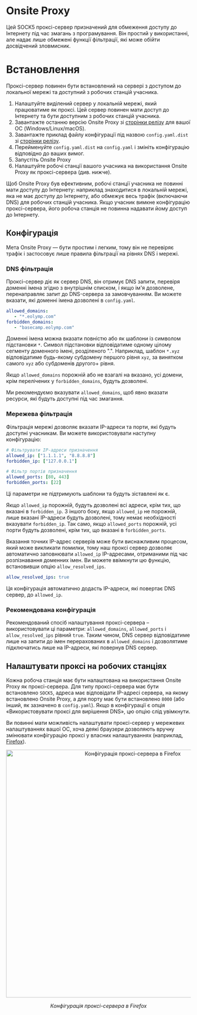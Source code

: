 # Onsite Proxy

Цей SOCK5 проксі-сервер призначений для обмеження доступу до Інтернету під час змагань з програмування. Він простий у використанні, але надає лише обмежені функції фільтрації, які може обійти досвідчений зловмисник.

# Встановлення

Проксі-сервер повинен бути встановлений на сервері з доступом до локальної мережі та доступний з робочих станцій учасника.

1. Налаштуйте виділений сервер у локальній мережі, який працюватиме як проксі. Цей сервер повинен мати доступ до Інтернету та бути доступним з робочих станцій учасника.
2. Завантажте останню версію Onsite Proxy зі [сторінки релізу](https://github.com/eolymp/onsite/releases) для вашої ОС (Windows/Linux/macOS).
3. Завантажте приклад файлу конфігурації під назвою `config.yaml.dist` зі [сторінки релізу](https://github.com/eolymp/onsite/releases).
4. Перейменуйте `config.yaml.dist` на `config.yaml` і змініть конфігурацію відповідно до ваших вимог.
5. Запустіть Onsite Proxy
6. Налаштуйте робочі станції вашого учасника на використання Onsite Proxy як проксі-сервера (див. нижче).

Щоб Onsite Proxy був ефективним, робочі станції учасника не повинні мати доступу до Інтернету: наприклад знаходитися в локальній мережі, яка не має доступу до Інтернету, або обмежує весь трафік (включаючи DNS) для робочих станцій учасника.
Якщо учасник вимкне конфігурацію проксі-сервера, його робоча станція не повинна надавати йому доступ до Інтернету.

## Конфігурація

Мета Onsite Proxy — бути простим і легким, тому він не перевіряє трафік і застосовує лише правила фільтрації на рівнях DNS і мережі.

### DNS фільтрація

Проксі-сервер діє як сервер DNS, він отримує DNS запити, перевіря доменні імена згідно з внутрішнім списком, і якщо ім'я дозволене, перенаправляє запит до DNS-сервера за замовчуванням. Ви можете вказати, які доменні імена дозволені в `config.yaml`.

```yaml
allowed_domains:
   - "*.eolymp.com"
forbidden_domains:
   - "basecamp.eolymp.com"
```

Доменні імена можна вказати повністю або як шаблони із символом підстановки `*`. Символ підстановки відповідатиме одному цілому сегменту доменного імені, розділеного ".". Наприклад, шаблон `*.xyz` відповідатиме будь-якому субдомену першого рівня `xyz`, за винятком самого `xyz` або субдоменів другого+ рівня.

Якщо `allowed_domains` порожній або не взагалі на вказано, усі домени, крім перелічених у `forbidden_domains`, будуть дозволені.

Ми рекомендуємо вказувати `allowed_domains`, щоб явно вказати ресурси, які будуть доступні під час змагання.

### Мережева фільтрація

Фільтрація мережі дозволяє вказати IP-адреси та порти, які будуть доступні учасникам. Ви можете використовувати наступну конфігурацію:

```yaml
# Фільтрувати IP-адреси призначення
allowed_ip: ["1.1.1.1", "8.8.8.8"]
forbidden_ip: ["127.0.0.1"]

# Фільтр портів призначення
allowed_ports: [80, 443]
forbidden_ports: [22]
```

Ці параметри не підтримують шаблони та будуть зіставлені як є.

Якщо `allowed_ip` порожній, будуть дозволені всі адреси, крім тих, що вказані в `forbidden_ip`. З іншого боку, якщо `allowed_ip` не порожній, лише вказані IP-адреси будуть дозволені, тому немає необхідності вказувати `forbidden_ip`. Так само, якщо `allowed_ports` порожній, усі порти будуть дозволені, крім тих, що вказані в `forbidden_ports`.

Вказання точних IP-адрес серверів може бути виснажливим процесом, який може викликати помилки, тому наш проксі сервер дозволяє автоматично заповнювати `allowed_ip` IP-адресами, отриманими під час розпізнавання доменних імен. Ви можете ввімкнути цю функцію, встановивши опцію `allow_resolved_ips`.

```yaml
allow_resolved_ips: true
```

Ця конфігурація автоматично додасть IP-адреси, які повертає DNS сервер, до `allowed_ip`.

### Рекомендована конфігурація

Рекомендований спосіб налаштування проксі-сервера – використовувати ці параметри: `allowed_domains`, `allowed_ports` і `allow_resolved_ips` рівний `true`. Таким чином, DNS сервер відповідатиме лише на запити до імен перерахованих в `allowed_domains` і дозволятиме підключатись лише на IP-адреси, які повернув DNS сервер.

## Налаштувати проксі на робочих станціях

Кожна робоча станція має бути налаштована на використання Onsite Proxy як проксі-сервера. Для типу проксі-сервера має бути встановлено `SOCK5`, адреса має відповідати IP-адресі сервера, на якому встановлено Onsite Proxy, а для порту має бути встановлено `8000` (або інший, як зазначено в `config.yaml`). Якщо в конфігурації є опція «Використовувати проксі для вирішення DNS», цю опцію слід увімкнути.

Ви повинні мати можливість налаштувати проксі-сервер у мережевих налаштуваннях вашої ОС, хоча деякі браузери дозволяють вручну змінювати конфігурацію проксі у власних налаштуваннях (наприклад, [Firefox](https://support.mozilla.org/uk/kb/nalashtuvannya-merezhi-v-firefox)).

<p align="center">
   <img width="675" alt="Конфігурація проксі-сервера в Firefox" src="https://github.com/eolymp/onsite/assets/576301/3b4ea976-91d1-48d5-9511-a1e2596abf26" >

<p align="center">
   <i>Конфігурація проксі-сервера в Firefox</i>